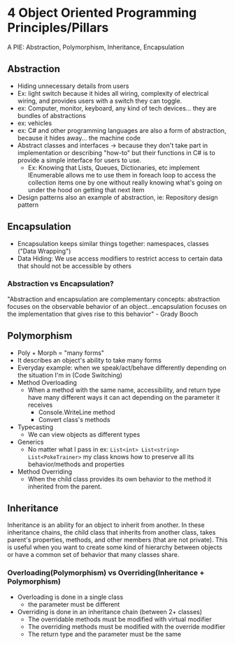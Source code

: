 # 4 Object Oriented Programming Principles/Pillars

A PIE: Abstraction, Polymorphism, Inheritance, Encapsulation

## Abstraction
- Hiding unnecessary details from users
- Ex: light switch because it hides all wiring, complexity of electrical wiring, and provides users with a switch they can toggle. 
- ex: Computer, monitor, keyboard, any kind of tech devices... they are bundles of abstractions
- ex: vehicles
- ex: C# and other programming languages are also a form of abstraction, because it hides away... the machine code
- Abstract classes and interfaces -> because they don't take part in implementation or describing "how-to" but their functions in C# is to provide a simple interface for users to use.
    - Ex: Knowing that Lists, Queues, Dictionaries, etc implement IEnumerable allows me to use them in foreach loop to access the collection items one by one without really knowing what's going on under the hood on getting that next item
- Design patterns also an example of abstraction, ie: Repository design pattern

## Encapsulation
- Encapsulation keeps similar things together: namespaces, classes ("Data Wrapping")
- Data Hiding: We use access modifiers to restrict access to certain data that should not be accessible by others

### Abstraction vs Encapsulation?
"Abstraction and encapsulation are complementary concepts: abstraction focuses on the observable behavior of an object...encapsulation focuses on the implementation that gives rise to this behavior" - Grady Booch

## Polymorphism
- Poly + Morph = "many forms"
- It describes an object's ability to take many forms
- Everyday example: when we speak/act/behave differently depending on the situation I'm in (Code Switching)
- Method Overloading
    - When a method with the same name, accessibility, and return type have many different ways it can act depending on the parameter it receives
        - Console.WriteLine method
        - Convert class's methods
- Typecasting
    - We can view objects as different types
- Generics
    - No matter what I pass in ex: `List<int> List<string> List<PokeTrainer>` my class knows how to preserve all its behavior/methods and properties
- Method Overriding 
    - When the child class provides its own behavior to the method it inherited from the parent.

## Inheritance
Inheritance is an ability for an object to inherit from another. In these inheritance chains, the child class that inherits from another class, takes parent's properties, methods, and other members (that are not private). This is useful when you want to create some kind of hierarchy between objects or have a common set of behavior that many classes share.

### Overloading(Polymorphism) vs Overriding(Inheritance + Polymorphism)
- Overloading is done in a single class
    - the parameter must be different
- Overriding is done in an inheritance chain (between 2+ classes)
    - The overridable methods must be modified with virtual modifier
    - The overriding methods must be modified with the override modifier
    - The return type and the parameter must be the same